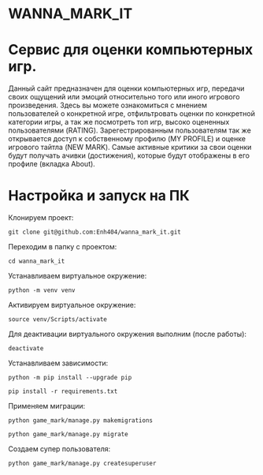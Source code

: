 # WANNA_MARK_IT

# Сервис для оценки компьютерных игр.
Данный сайт предназначен для оценки компьютерных игр, передачи своих ощущений или эмоций относительно того или иного игрового произведения.
Здесь вы можете ознакомиться с мнением пользователей о конкретной игре, отфильтровать оценки по конкретной категории игры,
а так же посмотреть топ игр, высоко оцененных пользователями (RATING).
Зарегестрированным пользователям так же открывается доступ к собственному профилю (MY PROFILE) и оценке игрового тайтла (NEW MARK).
Самые активные критики за свои оценки будут получать ачивки (достижения), которые будут отображены в его профиле (вкладка About).

# Настройка и запуск на ПК
Клонируем проект:

`git clone git@github.com:Enh404/wanna_mark_it.git`

Переходим в папку с проектом:

`cd wanna_mark_it`

Устанавливаем виртуальное окружение:

`python -m venv venv`

Активируем виртуальное окружение:

`source venv/Scripts/activate`

Для деактивации виртуального окружения выполним (после работы):

`deactivate`

Устанавливаем зависимости:

`python -m pip install --upgrade pip`

`pip install -r requirements.txt`

Применяем миграции:

`python game_mark/manage.py makemigrations`

`python game_mark/manage.py migrate`

Создаем супер пользователя:

`python game_mark/manage.py createsuperuser`
